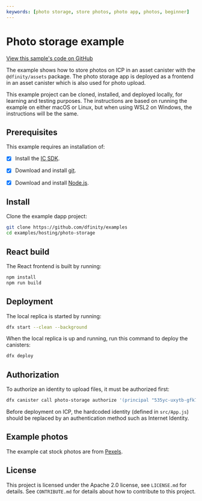 ```yaml
---
keywords: [photo storage, store photos, photo app, photos, beginner]
---
```


# Photo storage example

[View this sample's code on GitHub](https://github.com/dfinity/examples/tree/master/hosting/photo-storage)

The example shows how to store photos on ICP in an asset canister with the `@dfinity/assets` package. The photo
storage app is deployed as a frontend in an asset canister which is also used for photo upload.

This example project can be cloned, installed, and deployed locally, for learning and testing purposes. The instructions
are based on running the example on either macOS or Linux, but when using WSL2 on Windows, the instructions will be the
same.

## Prerequisites

This example requires an installation of:

- [x] Install the [IC SDK](https://thebigfile.com/docs/current/developer-docs/setup/install/).

- [x] Download and install [git](https://git-scm.com/downloads).

- [x] Download and install [Node.js](https://nodejs.org/en).

## Install

Clone the example dapp project:

```bash
git clone https://github.com/dfinity/examples
cd examples/hosting/photo-storage
```

## React build

The React frontend is built by running:

```bash
npm install
npm run build
```

## Deployment

The local replica is started by running:

```bash
dfx start --clean --background
```

When the local replica is up and running, run this command to deploy the canisters:

```bash
dfx deploy
```

## Authorization

To authorize an identity to upload files, it must be authorized first:

```bash
dfx canister call photo-storage authorize '(principal "535yc-uxytb-gfk7h-tny7p-vjkoe-i4krp-3qmcl-uqfgr-cpgej-yqtjq-rqe")'
```

Before deployment on ICP, the hardcoded identity (defined in `src/App.js`) should be replaced by an authentication
method such as Internet Identity.

## Example photos

The example cat stock photos are from [Pexels](https://www.pexels.com/license/).

## License

This project is licensed under the Apache 2.0 license, see `LICENSE.md` for details. See `CONTRIBUTE.md` for details about
how to contribute to this project. 
